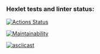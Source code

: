 ### Hexlet tests and linter status:
[![Actions Status](https://github.com/Soawnjaja/frontend-project-lvl1/workflows/hexlet-check/badge.svg)](https://github.com/Soawnjaja/frontend-project-lvl1/actions)

[![Maintainability](https://api.codeclimate.com/v1/badges/c0954d6baaabc6ee4c6c/maintainability)](https://codeclimate.com/github/Soawnjaja/frontend-project-lvl1/maintainability)

[![asciicast](https://asciinema.org/a/8L7RNx2L0en9pFFmt1uIpFyBY.svg)](https://asciinema.org/a/8L7RNx2L0en9pFFmt1uIpFyBY)
